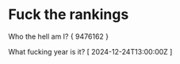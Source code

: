 # Fuck the rankings

Who the hell am I?
{ 9476162 }

What fucking year is it?
[ 2024-12-24T13:00:00Z ]
